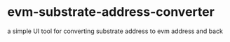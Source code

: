 # evm-substrate-address-converter
 a simple UI tool for converting substrate address to evm address and back

